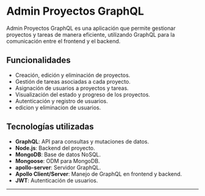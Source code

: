 # Admin Proyectos GraphQL

Admin Proyectos GraphQL es una aplicación que permite gestionar proyectos y tareas de manera eficiente, utilizando GraphQL para la comunicación entre el frontend y el backend.

## Funcionalidades

- Creación, edición y eliminación de proyectos.
- Gestión de tareas asociadas a cada proyecto.
- Asignación de usuarios a proyectos y tareas.
- Visualización del estado y progreso de los proyectos.
- Autenticación y registro de usuarios.
- edicion y eliminacion de usuarios.

## Tecnologías utilizadas

- **GraphQL**: API para consultas y mutaciones de datos.
- **Node.js**: Backend del proyecto.
- **MongoDB**: Base de datos NoSQL.
- **Mongoose**: ODM para MongoDB.
- **apollo-server**: Servidor GraphQL.
- **Apollo Client/Server**: Manejo de GraphQL en frontend y backend.
- **JWT**: Autenticación de usuarios.

---
